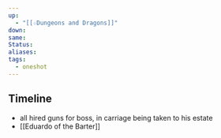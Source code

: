 ```yaml
---
up:
  - "[[☆Dungeons and Dragons]]"
down: 
same: 
Status: 
aliases: 
tags:
  - oneshot
---
```

## Timeline
- all hired guns for boss, in carriage being taken to his estate
- [[Eduardo of the Barter]]